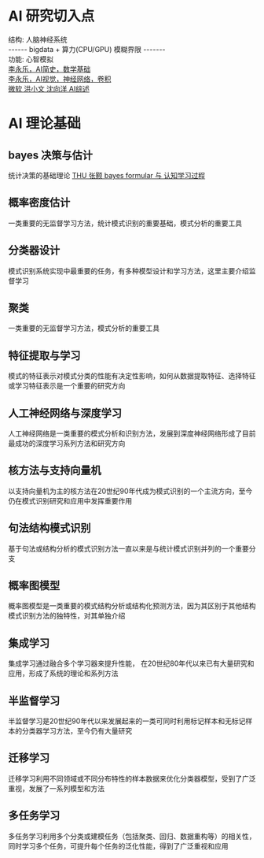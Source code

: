 # AI 研究切入点    
结构: 人脑神经系统   
------ bigdata + 算力(CPU/GPU)  模糊界限 -------     
功能: 心智模拟   
[李永乐，AI简史，数学基础](https://www.ixigua.com/6937289753200951844?logTag=ZNexPj_PCvOYAkE7mv63_)     
[李永乐，AI视觉，神经网络，卷积](https://www.ixigua.com/6937948172207522307?logTag=QofuTPgtxxMyZD9-c67Nn)    
[微软 洪小文 沈向洋 AI综述](https://ke.pbcsf.net/live_pc/l_60320a39e4b0f176aed314d6)

# AI 理论基础
## bayes 决策与估计
统计决策的基础理论
[THU 张颢 bayes formular 与 认知学习过程 ](https://www.bilibili.com/video/BV19V411o7Pu/?spm_id_from=333.788.recommend_more_video.-1)
## 概率密度估计
一类重要的无监督学习方法，统计模式识别的重要基础，模式分析的重要工具
## 分类器设计
模式识别系统实现中最重要的任务，有多种模型设计和学习方法，这里主要介绍监督学习
## 聚类
一类重要的无监督学习方法，模式分析的重要工具
## 特征提取与学习
模式的特征表示对模式分类的性能有决定性影响，如何从数据提取特征、选择特征或学习特征表示是一个重要的研究方向
## 人工神经网络与深度学习
人工神经网络是一类重要的模式分析和识别方法，发展到深度神经网络形成了目前最成功的深度学习系列方法和研究方向
## 核方法与支持向量机
以支持向量机为主的核方法在20世纪90年代成为模式识别的一个主流方向，至今仍在模式识别研究和应用中发挥重要作用
## 句法结构模式识别
基于句法或结构分析的模式识别方法一直以来是与统计模式识别并列的一个重要分支
## 概率图模型
概率图模型是一类重要的模式结构分析或结构化预测方法，因为其区别于其他结构模式识别方法的独特性，对其单独介绍
## 集成学习
集成学习通过融合多个学习器来提升性能， 在20世纪80年代以来已有大量研究和应用，形成了系统的理论和系列方法
## 半监督学习
半监督学习是20世纪90年代以来发展起来的一类可同时利用标记样本和无标记样本的分类器学习方法，至今仍有大量研究
## 迁移学习
迁移学习利用不同领域或不同分布特性的样本数据来优化分类器模型，受到了广泛重视，发展了一系列模型和方法
## 多任务学习
多任务学习利用多个分类或建模任务（包括聚类、回归、数据重构等）的相关性，同时学习多个任务，可提升每个任务的泛化性能，得到了广泛重视和应用

